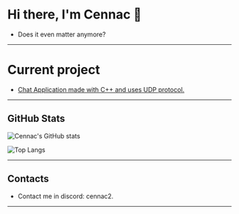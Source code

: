  # Hi there, I'm Cennac 👋
 - Does it even matter anymore?
---
# Current project
 - [Chat Application made with C++ and uses UDP protocol.](https://github.com/CennacEh/UDPChatApp/)
---
## GitHub Stats
![Cennac's GitHub stats](https://github-readme-stats.vercel.app/api?username=CennacEh&show_icons=true&theme=radical)

![Top Langs](https://github-readme-stats.vercel.app/api/top-langs/?username=CennacEh&layout=compact&theme=radical)

---

## Contacts
- Contact me in discord: cennac2.
---
